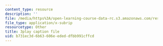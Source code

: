 ```yaml
---
content_type: resource
description: ''
file: /media/https%3A/open-learning-course-data-rc.s3.amazonaws.com/res-tll-004-stem-concept-videos-fall-2013/b731ec3d6b63606eededdfbb991cffcd_jwfeVqhqEB8.srt
file_type: application/x-subrip
resourcetype: Other
title: 3play caption file
uid: b731ec3d-6b63-606e-eded-dfbb991cffcd
---
```

